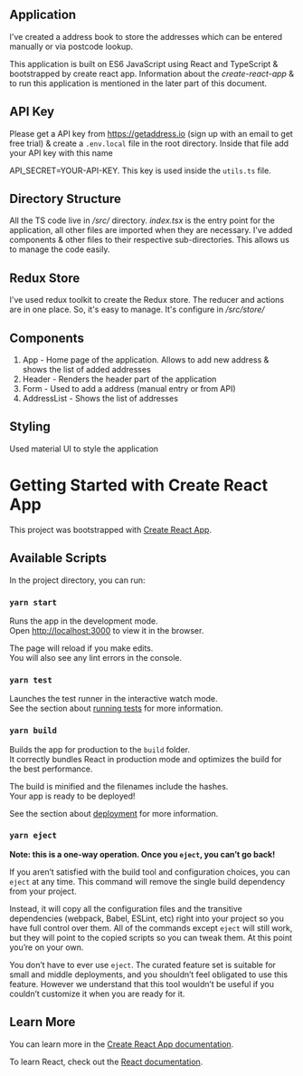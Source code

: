 ## Application

I've created a address book to store the addresses which can be entered manually or via postcode lookup.

This application is built on ES6 JavaScript using React and TypeScript & bootstrapped by create react app. Information about the _create-react-app_ & to run this application is mentioned in the later part of this document.

## API Key

Please get a API key from https://getaddress.io (sign up with an email to get free trial) & create a `.env.local` file in the root directory. Inside that file add your API key with this name

API_SECRET=YOUR-API-KEY. This key is used inside the `utils.ts` file.

## Directory Structure

All the TS code live in _/src/_ directory. _index.tsx_ is the entry point for the application, all other files are imported when they are necessary. I've added components & other files to their respective sub-directories. This allows us to manage the code easily.

## Redux Store

I've used redux toolkit to create the Redux store. The reducer and actions are in one place. So, it's easy to manage. It's configure in _/src/store/_

## Components

1. App - Home page of the application. Allows to add new address & shows the list of added addresses
2. Header - Renders the header part of the application
3. Form - Used to add a address (manual entry or from API)
4. AddressList - Shows the list of addresses

## Styling

Used material UI to style the application

# Getting Started with Create React App

This project was bootstrapped with [Create React App](https://github.com/facebook/create-react-app).

## Available Scripts

In the project directory, you can run:

### `yarn start`

Runs the app in the development mode.\
Open [http://localhost:3000](http://localhost:3000) to view it in the browser.

The page will reload if you make edits.\
You will also see any lint errors in the console.

### `yarn test`

Launches the test runner in the interactive watch mode.\
See the section about [running tests](https://facebook.github.io/create-react-app/docs/running-tests) for more information.

### `yarn build`

Builds the app for production to the `build` folder.\
It correctly bundles React in production mode and optimizes the build for the best performance.

The build is minified and the filenames include the hashes.\
Your app is ready to be deployed!

See the section about [deployment](https://facebook.github.io/create-react-app/docs/deployment) for more information.

### `yarn eject`

**Note: this is a one-way operation. Once you `eject`, you can’t go back!**

If you aren’t satisfied with the build tool and configuration choices, you can `eject` at any time. This command will remove the single build dependency from your project.

Instead, it will copy all the configuration files and the transitive dependencies (webpack, Babel, ESLint, etc) right into your project so you have full control over them. All of the commands except `eject` will still work, but they will point to the copied scripts so you can tweak them. At this point you’re on your own.

You don’t have to ever use `eject`. The curated feature set is suitable for small and middle deployments, and you shouldn’t feel obligated to use this feature. However we understand that this tool wouldn’t be useful if you couldn’t customize it when you are ready for it.

## Learn More

You can learn more in the [Create React App documentation](https://facebook.github.io/create-react-app/docs/getting-started).

To learn React, check out the [React documentation](https://reactjs.org/).
